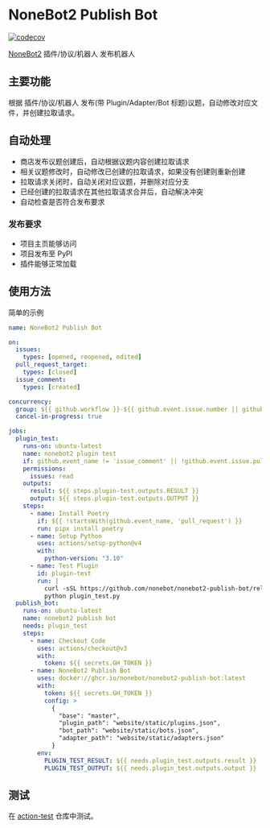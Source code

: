 # NoneBot2 Publish Bot

[![codecov](https://codecov.io/gh/nonebot/nonebot2-publish-bot/branch/main/graph/badge.svg?token=BOIBTOCWCH)](https://codecov.io/gh/nonebot/nonebot2-publish-bot)

[NoneBot2](https://github.com/nonebot/nonebot2) 插件/协议/机器人 发布机器人

## 主要功能

根据 插件/协议/机器人 发布(带 Plugin/Adapter/Bot 标题)议题，自动修改对应文件，并创建拉取请求。

## 自动处理

- 商店发布议题创建后，自动根据议题内容创建拉取请求
- 相关议题修改时，自动修改已创建的拉取请求，如果没有创建则重新创建
- 拉取请求关闭时，自动关闭对应议题，并删除对应分支
- 已经创建的拉取请求在其他拉取请求合并后，自动解决冲突
- 自动检查是否符合发布要求

### 发布要求

- 项目主页能够访问
- 项目发布至 PyPI
- 插件能够正常加载

## 使用方法

简单的示例

```yaml
name: NoneBot2 Publish Bot

on:
  issues:
    types: [opened, reopened, edited]
  pull_request_target:
    types: [closed]
  issue_comment:
    types: [created]

concurrency:
  group: ${{ github.workflow }}-${{ github.event.issue.number || github.run_id }}
  cancel-in-progress: true

jobs:
  plugin_test:
    runs-on: ubuntu-latest
    name: nonebot2 plugin test
    if: github.event_name != 'issue_comment' || !github.event.issue.pull_request
    permissions:
      issues: read
    outputs:
      result: ${{ steps.plugin-test.outputs.RESULT }}
      output: ${{ steps.plugin-test.outputs.OUTPUT }}
    steps:
      - name: Install Poetry
        if: ${{ !startsWith(github.event_name, 'pull_request') }}
        run: pipx install poetry
      - name: Setup Python
        uses: actions/setup-python@v4
        with:
          python-version: "3.10"
      - name: Test Plugin
        id: plugin-test
        run: |
          curl -sSL https://github.com/nonebot/nonebot2-publish-bot/releases/latest/download/plugin_test.py -o plugin_test.py
          python plugin_test.py
  publish_bot:
    runs-on: ubuntu-latest
    name: nonebot2 publish bot
    needs: plugin_test
    steps:
      - name: Checkout Code
        uses: actions/checkout@v3
        with:
          token: ${{ secrets.GH_TOKEN }}
      - name: NoneBot2 Publish Bot
        uses: docker://ghcr.io/nonebot/nonebot2-publish-bot:latest
        with:
          token: ${{ secrets.GH_TOKEN }}
          config: >
            {
              "base": "master",
              "plugin_path": "website/static/plugins.json",
              "bot_path": "website/static/bots.json",
              "adapter_path": "website/static/adapters.json"
            }
        env:
          PLUGIN_TEST_RESULT: ${{ needs.plugin_test.outputs.result }}
          PLUGIN_TEST_OUTPUT: ${{ needs.plugin_test.outputs.output }}
```

## 测试

在 [action-test](https://github.com/he0119/action-test) 仓库中测试。
